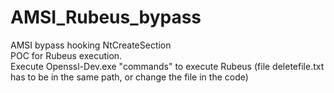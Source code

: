 # AMSI_Rubeus_bypass

AMSI bypass hooking NtCreateSection
<br/>POC for Rubeus execution.
<br/>Execute Openssl-Dev.exe "commands" to execute Rubeus (file deletefile.txt has to be in the same path, or change the file in the code)

